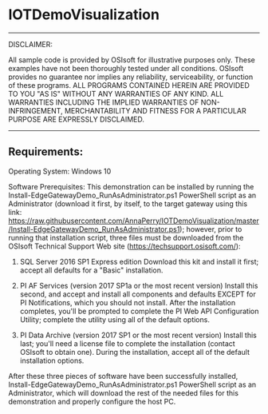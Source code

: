 # IOTDemoVisualization

 ***********************************************************************
  DISCLAIMER:
 
  All sample code is provided by OSIsoft for illustrative purposes only.
  These examples have not been thoroughly tested under all conditions.
  OSIsoft provides no guarantee nor implies any reliability,
  serviceability, or function of these programs.
  ALL PROGRAMS CONTAINED HEREIN ARE PROVIDED TO YOU "AS IS"
  WITHOUT ANY WARRANTIES OF ANY KIND. ALL WARRANTIES INCLUDING
  THE IMPLIED WARRANTIES OF NON-INFRINGEMENT, MERCHANTABILITY
  AND FITNESS FOR A PARTICULAR PURPOSE ARE EXPRESSLY DISCLAIMED.
 ************************************************************************

## Requirements:

Operating System:
Windows 10

Software Prerequisites:
This demonstration can be installed by running the Install-EdgeGatewayDemo_RunAsAdministrator.ps1 PowerShell script as an Administrator (download it first, by itself, to the target gateway using this link: https://raw.githubusercontent.com/AnnaPerry/IOTDemoVisualization/master/Install-EdgeGatewayDemo_RunAsAdministrator.ps1); however, prior to running that installation script, three files must be downloaded from the OSIsoft Technical Support Web site (https://techsupport.osisoft.com/):

1. SQL Server 2016 SP1 Express edition
Download this kit and install it first; accept all defaults for a "Basic" installation.

2. PI AF Services (version 2017 SP1a or the most recent version)
Install this second, and accept and install all components and defaults EXCEPT for PI Notifications, which you should not install.  After the installation completes, you'll be prompted to complete the PI Web API Configuration Utility; complete the utility using all of the default options.

3. PI Data Archive (version 2017 SP1 or the most recent version)
Install this last; you'll need a license file to complete the installation (contact OSIsoft to obtain one).  During the installation, accept all of the default installation options.

After these three pieces of software have been successfully installed, Install-EdgeGatewayDemo_RunAsAdministrator.ps1 PowerShell script as an Administrator, which will download the rest of the needed files for this demonstration and properly configure the host PC.

